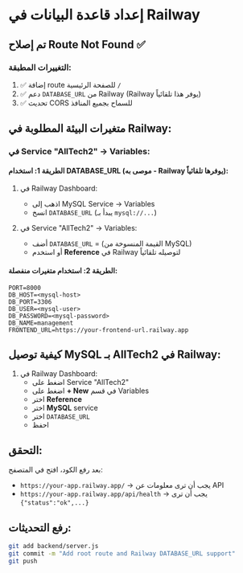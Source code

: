 # إعداد قاعدة البيانات في Railway

## تم إصلاح Route Not Found ✅

### التغييرات المطبقة:

1. ✅ إضافة route للصفحة الرئيسية `/`
2. ✅ دعم `DATABASE_URL` من Railway (Railway يوفر هذا تلقائياً)
3. ✅ تحديث CORS للسماح بجميع المنافذ

## متغيرات البيئة المطلوبة في Railway:

### في Service "AllTech2" → Variables:

#### الطريقة 1: استخدام DATABASE_URL (موصى به - Railway يوفرها تلقائياً):

1. في Railway Dashboard:
   - اذهب إلى MySQL Service → Variables
   - انسخ `DATABASE_URL` (يبدأ بـ `mysql://...`)
   
2. في Service "AllTech2" → Variables:
   - أضف `DATABASE_URL` = (القيمة المنسوخة من MySQL)
   - أو استخدم **Reference** في Railway لتوصيله تلقائياً

#### الطريقة 2: استخدام متغيرات منفصلة:

```
PORT=8000
DB_HOST=<mysql-host>
DB_PORT=3306
DB_USER=<mysql-user>
DB_PASSWORD=<mysql-password>
DB_NAME=management
FRONTEND_URL=https://your-frontend-url.railway.app
```

## كيفية توصيل MySQL بـ AllTech2 في Railway:

1. في Railway Dashboard:
   - اضغط على Service "AllTech2"
   - اضغط على **+ New** في قسم Variables
   - اختر **Reference**
   - اختر **MySQL** service
   - اختر `DATABASE_URL`
   - احفظ

## التحقق:

بعد رفع الكود، افتح في المتصفح:
- `https://your-app.railway.app/` → يجب أن ترى معلومات عن API
- `https://your-app.railway.app/api/health` → يجب أن ترى `{"status":"ok",...}`

## رفع التحديثات:

```bash
git add backend/server.js
git commit -m "Add root route and Railway DATABASE_URL support"
git push
```

